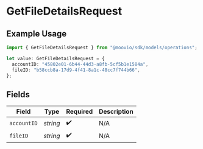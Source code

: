 # GetFileDetailsRequest

## Example Usage

```typescript
import { GetFileDetailsRequest } from "@moovio/sdk/models/operations";

let value: GetFileDetailsRequest = {
  accountID: "45802e01-6b44-44d3-a8fb-5cf5b1e1584a",
  fileID: "b58ccb8a-17d9-4f41-8a1c-48cc7f744b66",
};
```

## Fields

| Field              | Type               | Required           | Description        |
| ------------------ | ------------------ | ------------------ | ------------------ |
| `accountID`        | *string*           | :heavy_check_mark: | N/A                |
| `fileID`           | *string*           | :heavy_check_mark: | N/A                |